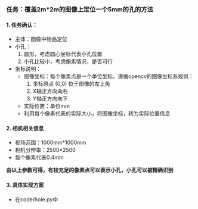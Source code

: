 ### 任务：覆盖2m*2m的图像上定位一个5mm的孔的方法
#### 1. 任务确认：    
- 主体：图像中物品定位
- 小孔：
    1. 圆形，考虑圆心坐标代表小孔位置
    2. 小孔比较小，考虑像素情况，是否可行
- 坐标说明：
    - 图像坐标：每个像素点是一个单位坐标，遵循opencv的图像坐标系规则：
        1. 坐标原点 (0,0) 位于图像的左上角
        2. X轴正方向向右
        3. Y轴正方向向下
    - 实际位置：单位mm
    - 利用每个像素代表的实际大小，将图像坐标，转为实际位置信息

#### 2. 相机相关信息
- 视场范围：1000mm*1000mm
- 相机分辨率：2500*2500
- 每个像素代表0.4mm

**由以上参数可得，有较充足的像素点可以表示小孔，小孔可以被精确识别**

#### 3. 具体实现方案
- 在code/hole.py中